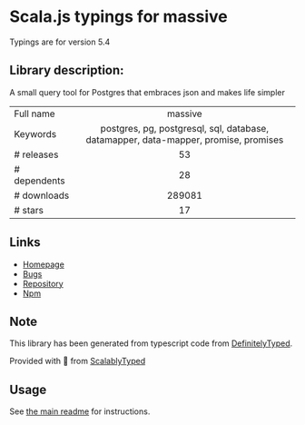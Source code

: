 
# Scala.js typings for massive

Typings are for version 5.4

## Library description:
A small query tool for Postgres that embraces json and makes life simpler

|                    |                 |
| ------------------ | :-------------: |
| Full name          | massive |
| Keywords           | postgres, pg, postgresql, sql, database, datamapper, data-mapper, promise, promises |
| # releases         | 53 |
| # dependents       | 28 |
| # downloads        | 289081 |
| # stars            | 17 |

## Links
- [Homepage](https://massivejs.org)
- [Bugs](https://gitlab.com/dmfay/massive-js/issues)
- [Repository](https://gitlab.com/dmfay/massive-js)
- [Npm](https://www.npmjs.com/package/massive)
    


## Note
This library has been generated from typescript code from [DefinitelyTyped](https://definitelytyped.org).

Provided with :purple_heart: from [ScalablyTyped](https://github.com/oyvindberg/ScalablyTyped)

## Usage
See [the main readme](../../readme.md) for instructions.


